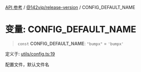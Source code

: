 [API 参考](../../../index.md) / [@142vip/release-version](../index.md) / CONFIG\_DEFAULT\_NAME

# 变量: CONFIG\_DEFAULT\_NAME

> `const` **CONFIG\_DEFAULT\_NAME**: `"bumpx"` = `'bumpx'`

定义于: [utils/config.ts:19](https://github.com/142vip/core-x/blob/7cfc2fa6b24172631d6526590fc6ea4be89357c6/packages/release-version/src/utils/config.ts#L19)

配置文件，默认文件名
